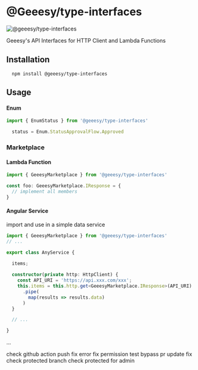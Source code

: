 # @Geeesy/type-interfaces

![@geeesy/type-interfaces](https://img.shields.io/npm/v/@geeesy/type-interfaces?style=for-the-badge)

Geeesy's API Interfaces for HTTP Client and Lambda Functions

## Installation

```
  npm install @geeesy/type-interfaces
```

## Usage

#### Enum
```typescript
import { EnumStatus } from '@geeesy/type-interfaces'

  status = Enum.StatusApprovalFlow.Approved
```

### Marketplace

#### Lambda Function
```typescript
import { GeeesyMarketplace } from '@geeesy/type-interfaces'

const foo: GeeesyMarketplace.IResponse = {
  // implement all members
}
```
#### Angular Service
import and use in a simple data service
```typescript
import { GeeesyMarketplace } from '@geeesy/type-interfaces'
// ...

export class AnyService {
  
  items;

  constructor(private http: HttpClient) {
    const API_URI = 'https://api.xxx.com/xxx';
    this.items = this.http.get<GeeesyMarketplace.IResponse>(API_URI)
      .pipe(
        map(results => results.data)
      )
  }

  // ...

}
```
...

check github action push
fix error
fix permission
test bypass pr
update
fix
check protected branch
check protected for admin

